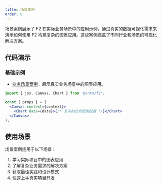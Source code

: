 ```yaml
---
title: 场景案例
order: 0
---
```


场景案例展示了 F2 在实际业务场景中的应用示例，通过真实的数据可视化需求来演示如何使用 F2 构建复杂的图表应用。这些案例涵盖了不同行业和场景的可视化解决方案。

## 代码演示

### 基础示例

- [业务场景案例](./demo/case.jsx)：展示真实业务场景中的图表应用。

```jsx
import { jsx, Canvas, Chart } from '@antv/f2';

const { props } = (
  <Canvas context={context}>
    <Chart data={data}>{/* 复杂的业务图表配置 */}</Chart>
  </Canvas>
);
```

## 使用场景

场景案例适用于以下场景：

1. 学习实际项目中的图表应用
2. 了解复杂业务需求的解决方案
3. 获取最佳实践和设计模式
4. 快速上手真实项目开发
